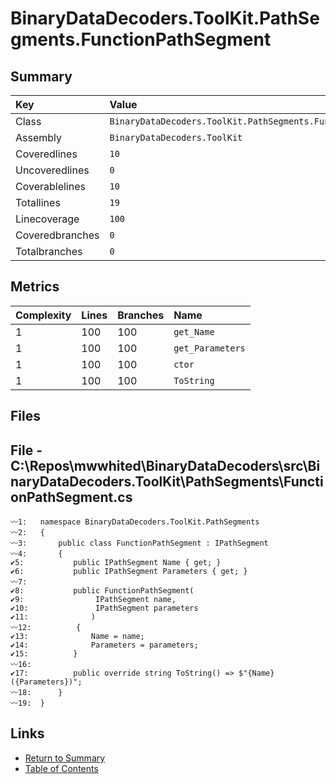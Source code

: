 ﻿# BinaryDataDecoders.ToolKit.PathSegments.FunctionPathSegment

## Summary

| Key             | Value                                                         |
| :-------------- | :------------------------------------------------------------ |
| Class           | `BinaryDataDecoders.ToolKit.PathSegments.FunctionPathSegment` |
| Assembly        | `BinaryDataDecoders.ToolKit`                                  |
| Coveredlines    | `10`                                                          |
| Uncoveredlines  | `0`                                                           |
| Coverablelines  | `10`                                                          |
| Totallines      | `19`                                                          |
| Linecoverage    | `100`                                                         |
| Coveredbranches | `0`                                                           |
| Totalbranches   | `0`                                                           |

## Metrics

| Complexity | Lines | Branches | Name             |
| :--------- | :---- | :------- | :--------------- |
| 1          | 100   | 100      | `get_Name`       |
| 1          | 100   | 100      | `get_Parameters` |
| 1          | 100   | 100      | `ctor`           |
| 1          | 100   | 100      | `ToString`       |

## Files

## File - C:\Repos\mwwhited\BinaryDataDecoders\src\BinaryDataDecoders.ToolKit\PathSegments\FunctionPathSegment.cs

```CSharp
〰1:   namespace BinaryDataDecoders.ToolKit.PathSegments
〰2:   {
〰3:       public class FunctionPathSegment : IPathSegment
〰4:       {
✔5:           public IPathSegment Name { get; }
✔6:           public IPathSegment Parameters { get; }
〰7:   
✔8:           public FunctionPathSegment(
✔9:                IPathSegment name,
✔10:               IPathSegment parameters
✔11:              )
〰12:          {
✔13:              Name = name;
✔14:              Parameters = parameters;
✔15:          }
〰16:  
✔17:          public override string ToString() => $"{Name}({Parameters})";
〰18:      }
〰19:  }
```

## Links

* [Return to Summary](Summary.md)
* [Table of Contents](../TOC.md)


